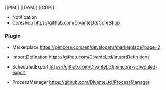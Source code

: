[[PIM]]
[[DAM]]
[[CDP]]

- Notification
- Coreshop https://github.com/DivanteLtd/CoreShop 

### Plugin

- Marketplace https://pimcore.com/en/developers/marketplace?page=2 

- ImportDefination https://github.com/DivanteLtd/ImportDefinitions 
- ScheduledExport https://github.com/DivanteLtd/pimcore-scheduled-export 
- ProcessManager https://github.com/DivanteLtd/ProcessManager 
